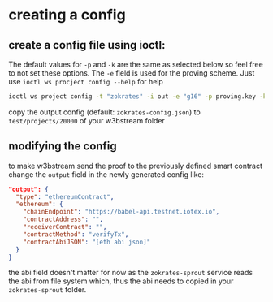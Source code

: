 # creating a config

## create a config file using ioctl:

The default values for `-p` and `-k` are the same as selected below so feel free to not set these options. The `-e` field is used for the proving scheme. Just use `ioctl ws procject config --help` for help

```bash
ioctl ws project config -t "zokrates" -i out -e "g16" -p proving.key -k verification.key
```

copy the output config (default: `zokrates-config.json`) to `test/projects/20000` of your w3bstream folder

## modifying the config

to make w3bstream send the proof to the previously defined smart contract change the `output` field in the newly generated config like:

```json
"output": {
  "type": "ethereumContract",
  "ethereum": {
    "chainEndpoint": "https://babel-api.testnet.iotex.io",
    "contractAddress": "",
    "receiverContract": "",
    "contractMethod": "verifyTx",
    "contractAbiJSON": "[eth abi json]"
  }
}
```
the abi field doesn't matter for now as the `zokrates-sprout` service reads the abi from file system which, thus the abi needs to copied in your `zokrates-sprout` folder.
